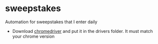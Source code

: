 # sweepstakes
Automation for sweepstakes that I enter daily

* Download [chromedriver](https://chromedriver.chromium.org/) and put it in the drivers folder. It must match your chrome version